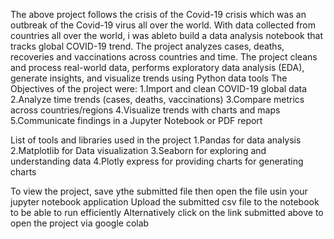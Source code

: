 The above project follows the crisis of the Covid-19 crisis which was an outbreak of the Covid-19 virus all over the world. With data collected from countries all over the world, i was ableto build a data analysis notebook that tracks global COVID-19 trend. The project analyzes cases, deaths, recoveries and vaccinations across countries and time. The project cleans and process real-world data, performs exploratory data analysis (EDA), generate insights, and visualize trends using Python data tools
The Objectives of the project were:
  1.Import and clean COVID-19 global data
  2.Analyze time trends (cases, deaths, vaccinations)
  3.Compare metrics across countries/regions
  4.Visualize trends with charts and maps
  5.Communicate findings in a Jupyter Notebook or PDF report

List of tools and libraries used in the project
 1.Pandas for data analysis
 2.Matplotlib for Data visualization
 3.Seaborn for exploring and understanding data
 4.Plotly express for providing charts for generating charts

To view the project, save ythe submitted file then open the file usin your jupyter notebook application
Upload the submitted csv file to the notebook to be able to run efficiently
Alternatively click on the link submitted above to open the project via google colab

